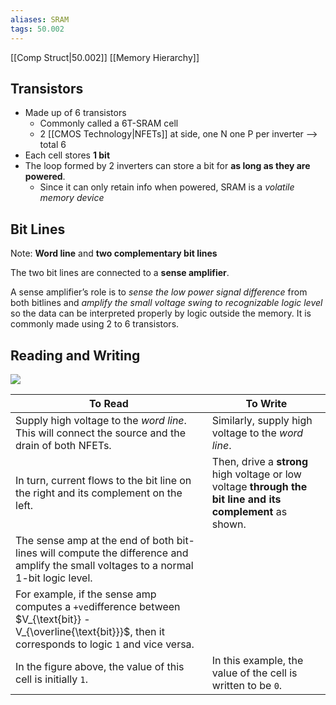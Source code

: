 ```yaml
---
aliases: SRAM
tags: 50.002
---
```

[[Comp Struct|50.002]]
[[Memory Hierarchy]]

## Transistors
- Made up of 6 transistors
	- Commonly called a 6T-SRAM cell
	- 2 [[CMOS Technology|NFETs]] at side, one N one P per inverter --> total 6
- Each cell stores **1 bit**
- The loop formed by 2 inverters can store a bit for **as long as they are powered**.
	- Since it can only retain info when powered, SRAM is a *volatile memory device*

## Bit Lines
Note: **Word line** and **two complementary bit lines**


The two bit lines are connected to a **sense amplifier**.

A sense amplifier’s role is to *sense the low power signal difference* from both bitlines and *amplify the small voltage swing to recognizable logic level* so the data can be interpreted properly by logic outside the memory. It is commonly made using 2 to 6 transistors.



## Reading and Writing
![](https://lh3.googleusercontent.com/3cHSLmGCC7YZOAvK-adZSrRz-7aAL4vxwLiPb8NEybNjXaG2o-R-qI7_NcqWAjYt94mP6H8z8KaoWLeNEoygmwmSERWyP0jui0O_9cyJzhxlbusdV_Zd5Z3MbIZ-Ir4T-zCAPdHL)

| To Read                                                                                                                                                         | To Write                                                                                                   |     
| --------------------------------------------------------------------------------------------------------------------------------------------------------------- | ---------------------------------------------------------------------------------------------------------- | 
| Supply high voltage to the _word line_. This will connect the source and the drain of both NFETs.                                                               | Similarly, supply high voltage to the _word line_.                                                         |     
| In turn, current flows to the bit line on the right and its complement on the left.                                                                             | Then, drive a **strong** high voltage or low voltage **through the bit line and its complement** as shown. |     
| The sense amp at the end of both bit-lines will compute the difference and amplify the small voltages to a normal 1-bit logic level.                            |                                                                                                            |     
| For example, if the sense amp computes a `+ve`difference between $V_{\text{bit}} - V_{\overline{\text{bit}}}$, then it corresponds to logic `1` and vice versa. |                                                                                                            |     
| In the figure above, the value of this cell is initially `1`.                                                                                                   | In this example, the value of the cell is written to be `0`.                                               |     
